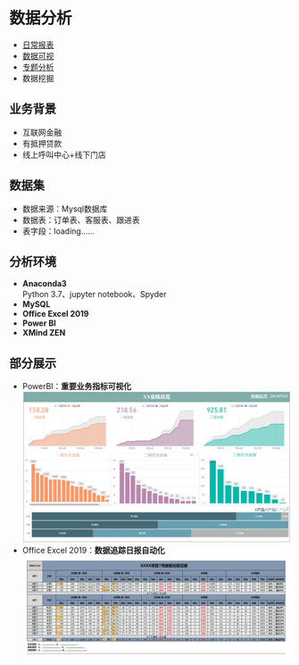 # 数据分析 
- [日常报表](https://github.com/lifeismovie/data/blob/master/Excel/EXCEL.png?raw=true)  
- [数据可视](https://github.com/lifeismovie/data/blob/master/PowerBI/PowerBI.png?raw=true)  
- [专题分析](https://nbviewer.jupyter.org/github/lifeismovie/data/blob/master/data-analysis/data-analysis.ipynb)
- 数据挖掘 
## 业务背景
- 互联网金融
- 有抵押贷款
- 线上呼叫中心+线下门店

## 数据集
- 数据来源：Mysql数据库
- 数据表：订单表、客服表、跟进表
- 表字段：loading......

## 分析环境
- **Anaconda3**  
Python 3.7、jupyter notebook、Spyder
- **MySQL**
- **Office Excel 2019**
- **Power BI**
- **XMind ZEN**
## 部分展示
- PowerBI：**重要业务指标可视化**
![](https://github.com/lifeismovie/data/blob/master/PowerBI/PowerBI.png?raw=true)
- Office Excel 2019：**数据追踪日报自动化**
![](https://github.com/lifeismovie/data/blob/master/Excel/EXCEL.png?raw=true)

